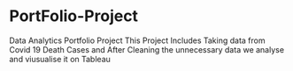 # PortFolio-Project
Data Analytics Portfolio Project
This Project Includes Taking data from Covid 19 Death Cases and After Cleaning the unnecessary data we analyse and viusualise it on Tableau
